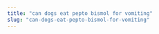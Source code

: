 ```yaml
---
title: "can dogs eat pepto bismol for vomiting"
slug: "can-dogs-eat-pepto-bismol-for-vomiting"
---
```


